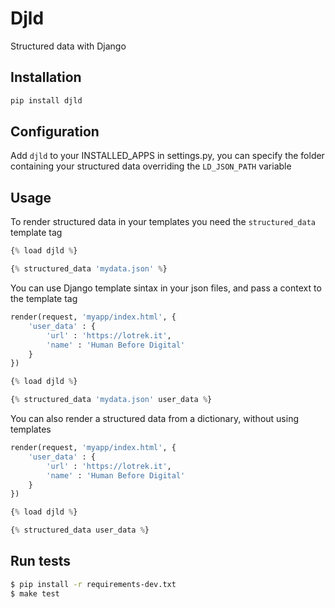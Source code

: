 # Djld

Structured data with Django

## Installation
```sh
pip install djld
```

## Configuration

Add `djld` to your INSTALLED_APPS in settings.py, you can specify the folder containing your structured data overriding the `LD_JSON_PATH` variable

## Usage

To render structured data in your templates you need the `structured_data` template tag

```py
{% load djld %}

{% structured_data 'mydata.json' %}
```

You can use Django template sintax in your json files, and pass a context to the template tag

```py
render(request, 'myapp/index.html', {
    'user_data' : {
        'url' : 'https://lotrek.it',
        'name' : 'Human Before Digital'
    }
})
```

```py
{% load djld %}

{% structured_data 'mydata.json' user_data %}
```

You can also render a structured data from a dictionary, without using templates

```py
render(request, 'myapp/index.html', {
    'user_data' : {
        'url' : 'https://lotrek.it',
        'name' : 'Human Before Digital'
    }
})
```

```py
{% load djld %}

{% structured_data user_data %}
```


## Run tests
```sh
$ pip install -r requirements-dev.txt
$ make test
```
